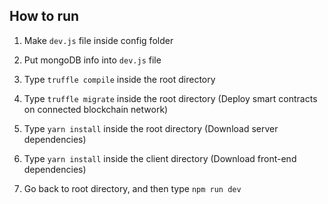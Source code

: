 ## How to run

1. Make `dev.js` file inside config folder

2. Put mongoDB info into `dev.js` file

3. Type `truffle compile` inside the root directory

4. Type `truffle migrate` inside the root directory (Deploy smart contracts on connected blockchain network)

5. Type `yarn install` inside the root directory (Download server dependencies)

6. Type `yarn install` inside the client directory (Download front-end dependencies)

7. Go back to root directory, and then type `npm run dev`
